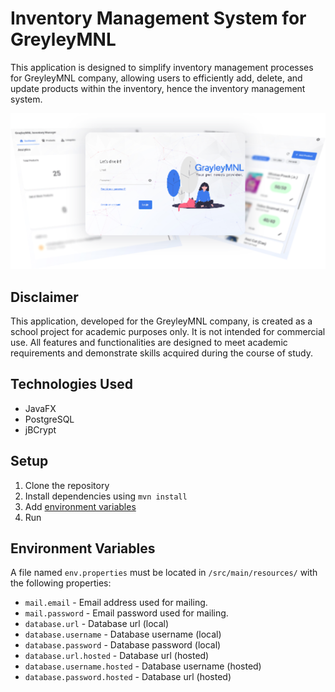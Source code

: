 # Inventory Management System for GreyleyMNL

This application is designed to simplify inventory management processes for GreyleyMNL company, allowing users to efficiently add, delete, and update products within the inventory, hence the inventory management system.

![Sample Drawer](https://raw.githubusercontent.com/kylehue/grayleymnl-ims/master/src/main/resources/images/preview.png)

## Disclaimer
This application, developed for the GreyleyMNL company, is created as a school project for academic purposes only. It is not intended for commercial use. All features and functionalities are designed to meet academic requirements and demonstrate skills acquired during the course of study.

## Technologies Used
- JavaFX
- PostgreSQL
- jBCrypt

## Setup
1. Clone the repository
2. Install dependencies using `mvn install`
3. Add [environment variables](#environment-variables)
4. Run

## Environment Variables
A file named `env.properties` must be located in `/src/main/resources/` with the following properties:
- `mail.email` - Email address used for mailing.
- `mail.password` - Email password used for mailing.
- `database.url` - Database url (local)
- `database.username` - Database username (local)
- `database.password` - Database password (local)
- `database.url.hosted` - Database url (hosted)
- `database.username.hosted` - Database username (hosted)
- `database.password.hosted` - Database url (hosted)
